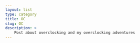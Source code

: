 ```yaml
---
layout: list
type: category
title: OC
slug: OC
description: > 
    Post about overclocking and my overclocking adventures
---
```


